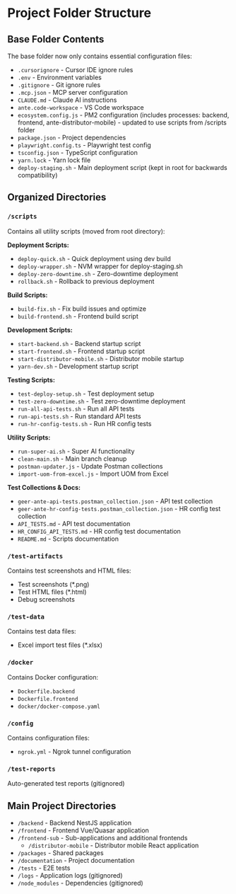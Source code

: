 # Project Folder Structure

## Base Folder Contents
The base folder now only contains essential configuration files:
- `.cursorignore` - Cursor IDE ignore rules
- `.env` - Environment variables
- `.gitignore` - Git ignore rules
- `.mcp.json` - MCP server configuration
- `CLAUDE.md` - Claude AI instructions
- `ante.code-workspace` - VS Code workspace
- `ecosystem.config.js` - PM2 configuration (includes processes: backend, frontend, ante-distributor-mobile) - updated to use scripts from /scripts folder
- `package.json` - Project dependencies
- `playwright.config.ts` - Playwright test config
- `tsconfig.json` - TypeScript configuration
- `yarn.lock` - Yarn lock file
- `deploy-staging.sh` - Main deployment script (kept in root for backwards compatibility)

## Organized Directories

### `/scripts`
Contains all utility scripts (moved from root directory):

**Deployment Scripts:**
- `deploy-quick.sh` - Quick deployment using dev build
- `deploy-wrapper.sh` - NVM wrapper for deploy-staging.sh
- `deploy-zero-downtime.sh` - Zero-downtime deployment
- `rollback.sh` - Rollback to previous deployment

**Build Scripts:**
- `build-fix.sh` - Fix build issues and optimize
- `build-frontend.sh` - Frontend build script

**Development Scripts:**
- `start-backend.sh` - Backend startup script
- `start-frontend.sh` - Frontend startup script
- `start-distributor-mobile.sh` - Distributor mobile startup
- `yarn-dev.sh` - Development startup script

**Testing Scripts:**
- `test-deploy-setup.sh` - Test deployment setup
- `test-zero-downtime.sh` - Test zero-downtime deployment
- `run-all-api-tests.sh` - Run all API tests
- `run-api-tests.sh` - Run standard API tests
- `run-hr-config-tests.sh` - Run HR config tests

**Utility Scripts:**
- `run-super-ai.sh` - Super AI functionality
- `clean-main.sh` - Main branch cleanup
- `postman-updater.js` - Update Postman collections
- `import-uom-from-excel.js` - Import UOM from Excel

**Test Collections & Docs:**
- `geer-ante-api-tests.postman_collection.json` - API test collection
- `geer-ante-hr-config-tests.postman_collection.json` - HR config test collection
- `API_TESTS.md` - API test documentation
- `HR_CONFIG_API_TESTS.md` - HR config test documentation
- `README.md` - Scripts documentation

### `/test-artifacts`
Contains test screenshots and HTML files:
- Test screenshots (*.png)
- Test HTML files (*.html)
- Debug screenshots

### `/test-data`
Contains test data files:
- Excel import test files (*.xlsx)

### `/docker`
Contains Docker configuration:
- `Dockerfile.backend`
- `Dockerfile.frontend`
- `docker/docker-compose.yaml`

### `/config`
Contains configuration files:
- `ngrok.yml` - Ngrok tunnel configuration

### `/test-reports`
Auto-generated test reports (gitignored)

## Main Project Directories
- `/backend` - Backend NestJS application
- `/frontend` - Frontend Vue/Quasar application
- `/frontend-sub` - Sub-applications and additional frontends
  - `/distributor-mobile` - Distributor mobile React application
- `/packages` - Shared packages
- `/documentation` - Project documentation
- `/tests` - E2E tests
- `/logs` - Application logs (gitignored)
- `/node_modules` - Dependencies (gitignored)